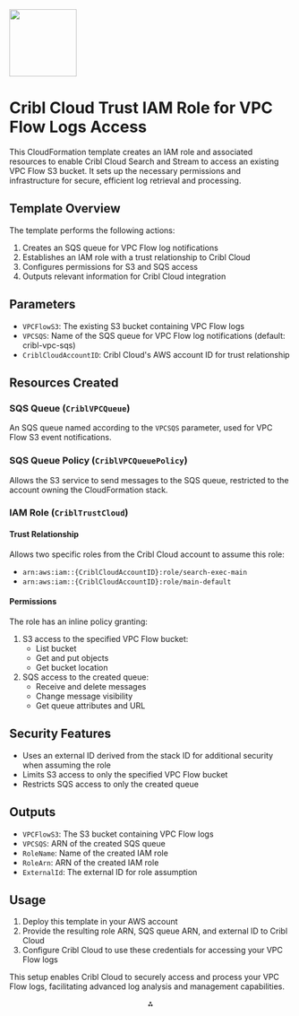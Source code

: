 <img src="https://cribl-logo-marketplace.s3.us-east-1.amazonaws.com/Cribl-Cloud-Logo-2C-Black.png" class="logo" width="120"/>

# Cribl Cloud Trust IAM Role for VPC Flow Logs Access

This CloudFormation template creates an IAM role and associated resources to enable Cribl Cloud Search and Stream to access an existing VPC Flow S3 bucket. It sets up the necessary permissions and infrastructure for secure, efficient log retrieval and processing.

## Template Overview

The template performs the following actions:

1. Creates an SQS queue for VPC Flow log notifications
2. Establishes an IAM role with a trust relationship to Cribl Cloud
3. Configures permissions for S3 and SQS access
4. Outputs relevant information for Cribl Cloud integration

## Parameters

- `VPCFlowS3`: The existing S3 bucket containing VPC Flow logs
- `VPCSQS`: Name of the SQS queue for VPC Flow log notifications (default: cribl-vpc-sqs)
- `CriblCloudAccountID`: Cribl Cloud's AWS account ID for trust relationship


## Resources Created

### SQS Queue (`CriblVPCQueue`)

An SQS queue named according to the `VPCSQS` parameter, used for VPC Flow S3 event notifications.

### SQS Queue Policy (`CriblVPCQueuePolicy`)

Allows the S3 service to send messages to the SQS queue, restricted to the account owning the CloudFormation stack.

### IAM Role (`CriblTrustCloud`)

#### Trust Relationship

Allows two specific roles from the Cribl Cloud account to assume this role:

- `arn:aws:iam::{CriblCloudAccountID}:role/search-exec-main`
- `arn:aws:iam::{CriblCloudAccountID}:role/main-default`


#### Permissions

The role has an inline policy granting:

1. S3 access to the specified VPC Flow bucket:
    - List bucket
    - Get and put objects
    - Get bucket location
2. SQS access to the created queue:
    - Receive and delete messages
    - Change message visibility
    - Get queue attributes and URL

## Security Features

- Uses an external ID derived from the stack ID for additional security when assuming the role
- Limits S3 access to only the specified VPC Flow bucket
- Restricts SQS access to only the created queue


## Outputs

- `VPCFlowS3`: The S3 bucket containing VPC Flow logs
- `VPCSQS`: ARN of the created SQS queue
- `RoleName`: Name of the created IAM role
- `RoleArn`: ARN of the created IAM role
- `ExternalId`: The external ID for role assumption


## Usage

1. Deploy this template in your AWS account
2. Provide the resulting role ARN, SQS queue ARN, and external ID to Cribl Cloud
3. Configure Cribl Cloud to use these credentials for accessing your VPC Flow logs

This setup enables Cribl Cloud to securely access and process your VPC Flow logs, facilitating advanced log analysis and management capabilities.

<div style="text-align: center">⁂</div>

[^1]: https://docs.aws.amazon.com/vpc/latest/userguide/flow-logs-iam-role.html

[^2]: https://community.cribl.io/discussion/67/how-do-i-create-a-trust-between-my-aws-account-and-a-cribl-cloud-instance

[^3]: https://cribl.io/blog/manage-data-collection-across-aws-accounts/

[^4]: https://docs.cribl.io/stream/4.5/cloud-portal/

[^5]: https://serverfault.com/questions/721538/how-to-set-up-iam-role-permissions-for-vpc-cloudwatch-logs

[^6]: https://cribl.io/blog/securely-connecting-aws-s3-destination-to-cribl-cloud-and-hybrid-workers/

[^7]: https://docs.cribl.io/stream/usecase-firewall-logs/

[^8]: https://github.com/criblio/cribl-aws-cloudformation-templates

[^9]: https://docs.cribl.io/stream/usecase-aws-x-account/

[^10]: https://docs.cribl.io/search/aws-access

